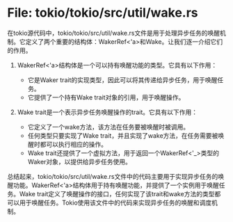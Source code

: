 # File: tokio/tokio/src/util/wake.rs

在tokio源代码中，tokio/tokio/src/util/wake.rs文件是用于处理异步任务的唤醒机制。它定义了两个重要的结构体：WakerRef<'a>和Wake。让我们逐一介绍它们的作用。

1. WakerRef<'a>结构体是一个可以持有唤醒功能的类型。它具有以下作用：
   - 它是Waker trait的实现类型，因此可以将其传递给异步任务，用于唤醒任务。
   - 它提供了一个持有Wake trait对象的引用，用于唤醒操作。

2. Wake trait是一个表示异步任务唤醒操作的trait。它具有以下作用：
   - 它定义了一个wake方法，该方法在任务要被唤醒时被调用。
   - 任何类型只要实现了Wake trait，并且实现了wake方法，在任务需要被唤醒时都可以执行相应的操作。
   - Wake trait还提供了一个虚拟方法，用于返回一个WakerRef<'_>类型的Waker对象，以提供给异步任务使用。

总结起来，tokio/tokio/src/util/wake.rs文件中的代码主要用于实现异步任务的唤醒功能。WakerRef<'a>结构体用于持有唤醒功能，并提供了一个实例用于唤醒任务。Wake trait定义了唤醒操作的接口，任何实现了该trait和wake方法的类型都可以用于唤醒任务。Tokio使用该文件中的代码来实现异步任务的唤醒和调度机制。


